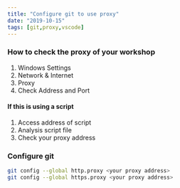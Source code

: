 ```yaml
---
title: "Configure git to use proxy"
date: "2019-10-15"
tags: [git,proxy,vscode]
---
```


### How to check the proxy of your workshop
1. Windows Settings
2. Network & Internet
3. Proxy
4. Check Address and Port

#### If this is using a script
1. Access address of script
2. Analysis script file
3. Check your proxy address

### Configure git
```bash
git config --global http.proxy <your proxy address>
git config --global https.proxy <your proxy address>
```